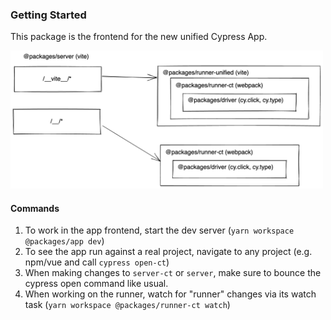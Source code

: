 ### Getting Started
This package is the frontend for the new unified Cypress App.

<img src="./unified-runner-diagram.png" width="500">

#### Commands
1. To work in the app frontend, start the dev server (`yarn workspace @packages/app dev`)
1. To see the app run against a real project, navigate to any project (e.g. npm/vue and call `cypress open-ct`)
1. When making changes to `server-ct` or `server`, make sure to bounce the cypress open command like usual.
1. When working on the runner, watch for "runner" changes via  its watch task (`yarn workspace @packages/runner-ct watch`)